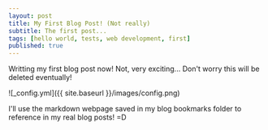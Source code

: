 ```yaml
---
layout: post
title: My First Blog Post! (Not really)
subtitle: The first post...
tags: [hello world, tests, web development, first]
published: true
---
```


Writting my first blog post now! Not, very exciting... Don't worry this will be deleted eventually! 

![_config.yml]({{ site.baseurl }}/images/config.png)

I'll use the markdown webpage saved in my blog bookmarks folder to reference in my real blog posts! =D

